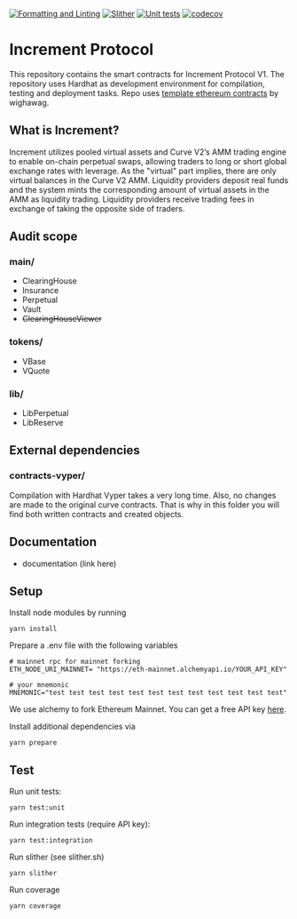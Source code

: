 [![Formatting and Linting](https://github.com/Increment-Finance/increment-protocol/actions/workflows/lint.yml/badge.svg)](https://github.com/Increment-Finance/increment-protocol/actions/workflows/lint.yml)
[![Slither](https://github.com/Increment-Finance/increment-protocol/actions/workflows/slither.yml/badge.svg)](https://github.com/Increment-Finance/increment-protocol/actions/workflows/slither.yml)
[![Unit tests](https://github.com/Increment-Finance/increment-protocol/actions/workflows/tests.yml/badge.svg)](https://github.com/Increment-Finance/increment-protocol/actions/workflows/tests.yml)
[![codecov](https://codecov.io/gh/Increment-Finance/increment-protocol/branch/main/graph/badge.svg?token=VN8BL4MS3Y)](https://codecov.io/gh/Increment-Finance/increment-protocol)

# Increment Protocol

This repository contains the smart contracts for Increment Protocol V1. The repository uses Hardhat as development environment for compilation, testing and deployment tasks. Repo uses [template ethereum contracts](https://github.com/wighawag/template-ethereum-contracts) by
wighawag.

## What is Increment?

Increment utilizes pooled virtual assets and Curve V2’s AMM trading engine to enable on-chain perpetual swaps, allowing traders to long or short global exchange rates with leverage. As the "virtual" part implies, there are only virtual balances in the Curve V2 AMM. Liquidity providers deposit real funds and the system mints the corresponding amount of virtual assets in the AMM as liquidity trading. Liquidity providers receive trading fees in exchange of taking the opposite side of traders.

## Audit scope

### main/

- ClearingHouse
- Insurance
- Perpetual
- Vault
- ~~ClearingHouseViewer~~

### tokens/

- VBase
- VQuote

### lib/

- LibPerpetual
- LibReserve

## External dependencies

### contracts-vyper/

Compilation with Hardhat Vyper takes a very long time. Also, no changes are made to the original curve contracts.
That is why in this folder you will find both written contracts and created objects.

## Documentation

- documentation (link here)

## Setup

Install node modules by running

`yarn install`

Prepare a .env file with the following variables

```
# mainnet rpc for mainnet forking
ETH_NODE_URI_MAINNET= "https://eth-mainnet.alchemyapi.io/YOUR_API_KEY"

# your mnemonic
MNEMONIC="test test test test test test test test test test test test"
```

We use alchemy to fork Ethereum Mainnet. You can get a free API key [here](https://www.alchemy.com/).

Install additional dependencies via

`yarn prepare`

## Test

Run unit tests:

`yarn test:unit`

Run integration tests (require API key):

`yarn test:integration`

Run slither (see slither.sh)

`yarn slither`

Run coverage

`yarn coverage`
